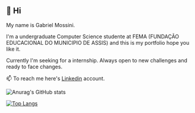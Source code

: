 ## 👋 Hi 
My name is Gabriel Mossini.

 I'm a undergraduate Computer Science studente at FEMA (FUNDAÇÃO EDUCACIONAL DO MUNICIPIO DE ASSIS) and this is my portfolio hope you like it. 

 Currently I'm seeking for a internship. Always open to new challenges and ready to face changes.

📫 To reach me here's [Linkedin](https://www.linkedin.com/in/gabrielmossini/) account.

![Anurag's GitHub stats](https://github-readme-stats.vercel.app/api?username=gamossini&show_icons=true&theme=midnight-purple)

[![Top Langs](https://github-readme-stats.vercel.app/api/top-langs/?username=gamossini&layout=compact)](https://github.com/gamossini/github-readme-stats)

